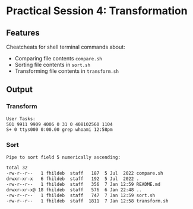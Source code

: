 # Practical Session 4: Transformation

## Features

Cheatcheats for shell terminal commands about:

- Comparing file contents `compare.sh`
- Sorting file contents in `sort.sh`
- Transforming file contents in `transform.sh`

## Output

### Transform

```bash
User Tasks:
501 9911 9909 4006 0 31 0 408102560 1104
S+ 0 ttys000 0:00.00 grep whoami 12:58pm
```

### Sort

```bash
Pipe to sort field 5 numerically ascending:

total 32
-rw-r--r--   1 fhildeb  staff   187  5 Jul  2022 compare.sh
drwxr-xr-x   6 fhildeb  staff   192  5 Jul  2022 .
-rw-r--r--   1 fhildeb  staff   356  7 Jan 12:59 README.md
drwxr-xr-x@ 18 fhildeb  staff   576  6 Jan 22:48 ..
-rw-r--r--   1 fhildeb  staff   747  7 Jan 12:59 sort.sh
-rw-r--r--   1 fhildeb  staff  1811  7 Jan 12:58 transform.sh
```
